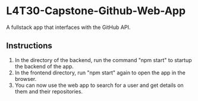 # L4T30-Capstone-Github-Web-App
 A fullstack app that interfaces with the GitHub API.
## Instructions
1. In the directory of the backend, run the command "npm start" to startup the backend of the app.
2. In the frontend directory, run "npm start" again to open the app in the browser.
3. You can now use the web app to search for a user and get details on them and their repositories.
